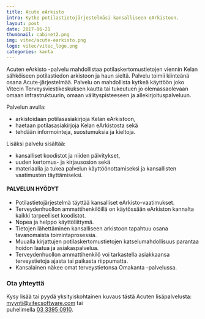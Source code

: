 ```yaml
---
title: Acute eArkisto
intro: Kytke potilastietojärjestelmäsi kansalliseen eArkistoon.
layout: post
date: 2017-06-21
thumbnail: cabinet2.png
img: vitec/acute-earkisto.png
logo: vitec/vitec_logo.png
categories: kanta
---
```


Acuten eArkisto -palvelu mahdollistaa potilaskertomustietojen viennin Kelan sähköiseen potilastiedon 
arkistoon ja haun sieltä. Palvelu toimii kiinteänä osana Acute-järjestelmää. Palvelu on mahdollista kytkeä käyttöön joko 
Vitecin Terveysviestikeskuksen kautta tai tukeutuen jo olemassaolevaan omaan infrastruktuurin, 
omaan välityspisteeseen ja allekirjoituspalveluun. 

Palvelun avulla: 

- arkistoidaan potilasasiakirjoja Kelan eArkistoon,
- haetaan potilasasiakirjoja Kelan eArkistosta sekä
- tehdään informointeja, suostumuksia ja kieltoja.

Lisäksi palvelu sisältää:  

- kansalliset koodistot ja niiden päivitykset,
- uuden kertomus- ja kirjausosion sekä
- materiaalia ja tukea palvelun käyttöönottamiseksi ja kansallisten vaatimusten täyttämiseksi.

#### PALVELUN HYÖDYT

- Potilastietojärjestelmä täyttää kansalliset eArkisto-vaatimukset.
- Terveydenhuollon ammattihenkilöillä on käytössään eArkiston kannalta kaikki tarpeelliset koodistot.
- Nopea ja helppo käyttöliittymä.
- Tietojen lähettäminen kansalliseen arkistoon tapahtuu osana tavanomaista toimintaprosessia.
- Muualla kirjattujen potilaskertomustietojen katselumahdollisuus parantaa hoidon laatua ja asiakaspalvelua.
- Terveydenhuollon ammattihenkilö voi tarkastella asiakkaansa terveystietoja ajasta tai paikasta riippumatta.
- Kansalainen näkee omat terveystietonsa Omakanta -palvelussa.

### Ota yhteyttä

Kysy lisää tai pyydä yksityiskohtainen kuvaus tästä Acuten lisäpalvelusta: 
[myynti@vitecsoftware.com](mailto://myynti@vitecsoftware.com) tai  
puhelimella [03 3395 0910](tel://+358333950910).
